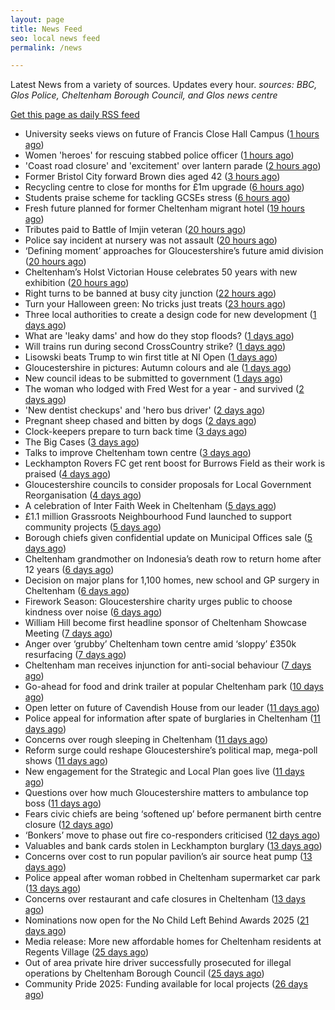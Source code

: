 ```yaml
---
layout: page
title: News Feed
seo: local news feed
permalink: /news

---
```


Latest News from a variety of sources. Updates every hour.
_sources: BBC, Glos Police, Cheltenham Borough Council, and Glos news centre_

[Get this page as daily RSS feed](/daily.rss)

<!-- news_marker starts -->
- University seeks views on future of Francis Close Hall Campus ([1 hours ago](https://gloucesternewscentre.co.uk/university-seeks-views-on-future-of-francis-close-hall-campus/))
- Women 'heroes' for rescuing stabbed police officer ([1 hours ago](https://www.bbc.com/news/articles/crl2d6yppjjo?at_medium=RSS&at_campaign=rss))
- 'Coast road closure' and 'excitement' over lantern parade ([2 hours ago](https://www.bbc.com/news/articles/cwyp390prydo?at_medium=RSS&at_campaign=rss))
- Former Bristol City forward Brown dies aged 42 ([3 hours ago](https://www.bbc.com/sport/football/articles/crl2z872zz6o?at_medium=RSS&at_campaign=rss))
- Recycling centre to close for months for £1m upgrade ([6 hours ago](https://www.bbc.com/news/articles/c867j14ee19o?at_medium=RSS&at_campaign=rss))
- Students praise scheme for tackling GCSEs stress ([6 hours ago](https://www.bbc.com/news/articles/c62e5611078o?at_medium=RSS&at_campaign=rss))
- Fresh future planned for former Cheltenham migrant hotel ([19 hours ago](https://gloucesternewscentre.co.uk/fresh-future-planned-for-former-cheltenham-migrant-hotel/))
- Tributes paid to Battle of Imjin veteran ([20 hours ago](https://www.bbc.com/news/articles/czr1y07vydmo?at_medium=RSS&at_campaign=rss))
- Police say incident at nursery was not assault ([20 hours ago](https://www.bbc.com/news/articles/c14perz8enko?at_medium=RSS&at_campaign=rss))
- ‘Defining moment’ approaches for Gloucestershire’s future amid division ([20 hours ago](https://gloucesternewscentre.co.uk/defining-moment-approaches-for-gloucestershires-future-amid-division/))
- Cheltenham’s Holst Victorian House celebrates 50 years with new exhibition ([20 hours ago](https://gloucesternewscentre.co.uk/cheltenhams-holst-victorian-house-celebrates-50-years-with-new-exhibition/))
- Right turns to be banned at busy city junction ([22 hours ago](https://www.bbc.com/news/articles/c30v71mj06jo?at_medium=RSS&at_campaign=rss))
- Turn your Halloween green: No tricks just treats ([23 hours ago](https://www.cheltenham.gov.uk/news/article/3063/turn_your_halloween_green_no_tricks_just_treats))
- Three local authorities to create a design code for new development ([1 days ago](https://www.cheltenham.gov.uk/news/article/3062/three_local_authorities_to_create_a_design_code_for_new_development))
- What are 'leaky dams' and how do they   stop floods? ([1 days ago](https://www.bbc.com/news/articles/cder002gg0xo?at_medium=RSS&at_campaign=rss))
- Will trains run during second CrossCountry strike? ([1 days ago](https://www.bbc.com/news/articles/c2drek2zx17o?at_medium=RSS&at_campaign=rss))
- Lisowski beats Trump to win first title at NI Open ([1 days ago](https://www.bbc.com/sport/snooker/articles/c4gp8rxly5jo?at_medium=RSS&at_campaign=rss))
- Gloucestershire in pictures: Autumn colours and ale ([1 days ago](https://www.bbc.com/news/articles/cyv8q3v2jr5o?at_medium=RSS&at_campaign=rss))
- New council ideas to be submitted to government ([1 days ago](https://www.bbc.com/news/articles/c1d0rydlxz9o?at_medium=RSS&at_campaign=rss))
- The woman who lodged with Fred West for a year - and survived ([2 days ago](https://www.bbc.com/news/articles/c5y4dyjxl1po?at_medium=RSS&at_campaign=rss))
- 'New dentist checkups' and 'hero bus driver' ([2 days ago](https://www.bbc.com/news/articles/cz91nv78j7no?at_medium=RSS&at_campaign=rss))
- Pregnant sheep chased and bitten by dogs ([2 days ago](https://www.bbc.com/news/articles/c30v863814lo?at_medium=RSS&at_campaign=rss))
- Clock-keepers prepare to turn back time ([3 days ago](https://www.bbc.com/news/articles/c1wl0219p4yo?at_medium=RSS&at_campaign=rss))
- The Big Cases ([3 days ago](https://www.bbc.co.uk/iplayer/episode/m002lsdp?at_medium=RSS&at_campaign=rss))
- Talks to improve Cheltenham town centre ([3 days ago](https://gloucesternewscentre.co.uk/talks-to-improve-cheltenham-town-centre/))
- Leckhampton Rovers FC get rent boost for Burrows Field as their work is praised ([4 days ago](https://gloucesternewscentre.co.uk/leckhampton-rovers-fc-get-rent-boost-for-burrows-field-as-their-work-is-praised/))
- Gloucestershire councils to consider proposals for Local Government Reorganisation ([4 days ago](https://gloucesternewscentre.co.uk/gloucestershire-councils-to-consider-proposals-for-local-government-reorganisation/))
- A celebration of Inter Faith Week in Cheltenham ([5 days ago](https://www.cheltenham.gov.uk/news/article/3061/a_celebration_of_inter_faith_week_in_cheltenham))
- £1.1 million Grassroots Neighbourhood Fund launched to support community projects ([5 days ago](https://gloucesternewscentre.co.uk/1-1-million-grassroots-neighbourhood-fund-launched-to-support-community-projects/))
- Borough chiefs given confidential update on Municipal Offices sale ([5 days ago](https://gloucesternewscentre.co.uk/borough-chiefs-given-confidential-update-on-municipal-offices-sale/))
- Cheltenham grandmother on Indonesia’s death row to return home after 12 years ([6 days ago](https://gloucesternewscentre.co.uk/cheltenham-grandmother-on-indonesias-death-row-to-return-home-after-12-years/))
- Decision on major plans for 1,100 homes, new school and GP surgery in Cheltenham ([6 days ago](https://gloucesternewscentre.co.uk/decision-on-major-plans-for-1100-homes-new-school-and-gp-surgery-in-cheltenham/))
- Firework Season: Gloucestershire charity urges public to choose kindness over noise ([6 days ago](https://gloucesternewscentre.co.uk/firework-season-gloucestershire-charity-urges-public-to-choose-kindness-over-noise/))
- William Hill become first headline sponsor of Cheltenham Showcase Meeting ([7 days ago](https://gloucesternewscentre.co.uk/william-hill-become-first-headline-sponsor-of-cheltenham-showcase-meeting/))
- Anger over ‘grubby’ Cheltenham town centre amid ‘sloppy’ £350k resurfacing ([7 days ago](https://gloucesternewscentre.co.uk/anger-over-grubby-cheltenham-town-centre-amid-sloppy-350k-resurfacing/))
- Cheltenham man receives injunction for anti-social behaviour ([7 days ago](https://www.cheltenham.gov.uk/news/article/3060/cheltenham_man_receives_injunction_for_anti-social_behaviour))
- Go-ahead for food and drink trailer at popular Cheltenham park ([10 days ago](https://gloucesternewscentre.co.uk/go-ahead-for-food-and-drink-trailer-at-popular-cheltenham-park/))
- Open letter on future of Cavendish House from our leader ([11 days ago](https://www.cheltenham.gov.uk/news/article/3058/open_letter_on_future_of_cavendish_house_from_our_leader))
- Police appeal for information after spate of burglaries in Cheltenham ([11 days ago](https://gloucesternewscentre.co.uk/police-appeal-for-information-after-spate-of-burglaries-in-cheltenham-2/))
- Concerns over rough sleeping in Cheltenham ([11 days ago](https://gloucesternewscentre.co.uk/concerns-over-rough-sleeping-in-cheltenham/))
- Reform surge could reshape Gloucestershire’s political map, mega-poll shows ([11 days ago](https://gloucesternewscentre.co.uk/reform-surge-could-reshape-gloucestershires-political-map-mega-poll-shows/))
- New engagement for the Strategic and Local Plan goes live ([11 days ago](https://www.cheltenham.gov.uk/news/article/3059/new_engagement_for_the_strategic_and_local_plan_goes_live))
- Questions over how much Gloucestershire matters to ambulance top boss ([11 days ago](https://gloucesternewscentre.co.uk/questions-over-how-much-gloucestershire-matters-to-ambulance-top-boss/))
- Fears civic chiefs are being ‘softened up’ before permanent birth centre closure ([12 days ago](https://gloucesternewscentre.co.uk/fears-civic-chiefs-are-being-softened-up-before-permanent-birth-centre-closure/))
- ‘Bonkers’ move to phase out fire co-responders criticised ([12 days ago](https://gloucesternewscentre.co.uk/bonkers-move-to-phase-out-fire-co-responders-criticised/))
- Valuables and bank cards stolen in Leckhampton burglary ([13 days ago](https://gloucesternewscentre.co.uk/valuables-and-bank-cards-stolen-in-leckhampton-burglary/))
- Concerns over cost to run popular pavilion’s air source heat pump ([13 days ago](https://gloucesternewscentre.co.uk/concerns-over-cost-to-run-popular-pavilions-air-source-heat-pump/))
- Police appeal after woman robbed in Cheltenham supermarket car park ([13 days ago](https://gloucesternewscentre.co.uk/police-appeal-after-woman-robbed-in-cheltenham-supermarket-car-park/))
- Concerns over restaurant and cafe closures in Cheltenham ([13 days ago](https://gloucesternewscentre.co.uk/concerns-over-restaurant-and-cafe-closures-in-cheltenham/))
- Nominations now open for the No Child Left Behind Awards 2025 ([21 days ago](https://www.cheltenham.gov.uk/news/article/3057/nominations_now_open_for_the_no_child_left_behind_awards_2025))
- Media release: More new affordable homes for Cheltenham residents at Regents Village ([25 days ago](https://www.cheltenham.gov.uk/news/article/3055/media_release_more_new_affordable_homes_for_cheltenham_residents_at_regents_village))
- Out of area private hire driver successfully prosecuted for illegal operations by Cheltenham Borough Council ([25 days ago](https://www.cheltenham.gov.uk/news/article/3054/out_of_area_private_hire_driver_successfully_prosecuted_for_illegal_operations_by_cheltenham_borough_council))
- Community Pride 2025: Funding available for local projects ([26 days ago](https://www.cheltenham.gov.uk/news/article/3053/community_pride_2025_funding_available_for_local_projects))

<!-- news_marker ends -->
